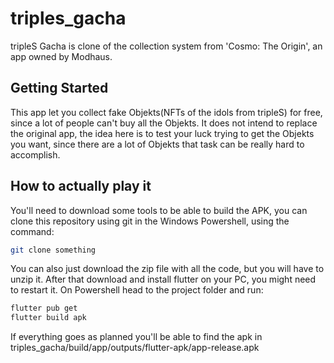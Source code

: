 # triples_gacha

tripleS Gacha is clone of the collection system from 'Cosmo: The Origin', an app owned by Modhaus.

## Getting Started

This app let you collect fake Objekts(NFTs of the idols from tripleS) for free, since a lot of people can't buy all the Objekts. It does not intend to replace the original app, the idea here is to test your luck trying to get the Objekts you want, since there are a lot of Objekts that task can be really hard to accomplish.

## How to actually play it

You'll need to download some tools to be able to build the APK, you can clone this repository using git in the Windows Powershell, using the command:
```bash
git clone something
```
You can also just download the zip file with all the code, but you will have to unzip it. After that download and install flutter on your PC, you might need to restart it. On Powershell head to the project folder and run:
```bash
flutter pub get
flutter build apk
```
If everything goes as planned you'll be able to find the apk in triples_gacha/build/app/outputs/flutter-apk/app-release.apk